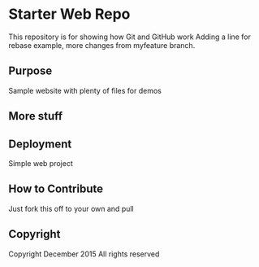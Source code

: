 # Starter Web Repo

This repository is for showing how Git and GitHub work
Adding a line for rebase example, more changes from myfeature branch.

## Purpose

Sample website with plenty of files for demos

## More stuff

## Deployment

Simple web project

## How to Contribute
Just fork this off to your own and pull 

## Copyright
Copyright December 2015 All rights reserved